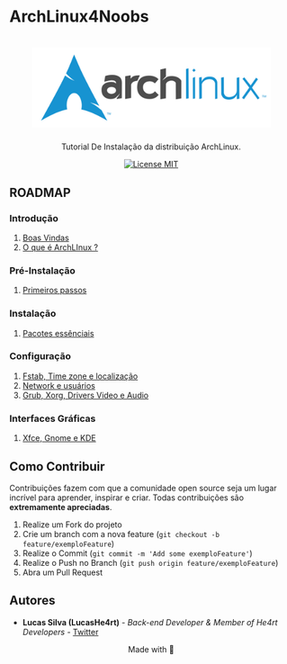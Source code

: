 # ArchLinux4Noobs

<h1 align="center">
  <img src="./images/ArchLogo.png" alt="ArchLogo" width=425>
</h1>

<p align="center">Tutorial De Instalação da distribuição ArchLinux.</p>

<p align="center">
  <a href="https://opensource.org/licenses/MIT">
    <img src="https://img.shields.io/badge/License-MIT-blue.svg" alt="License MIT">
  </a>
</p>

## ROADMAP

### Introdução

1. [Boas Vindas](./1-Introducao/1-Boas-vindas.md)
2. [O que é ArchLInux ?](./1-Introducao/2-ArchLinux.md)

### Pré-Instalação

1. [Primeiros passos](./2-PreInstalacao/1-Passos.md)

### Instalação

1. [Pacotes essênciais](./3-Instalacao/1-Essencial.md)

### Configuração

1. [Fstab, Time zone e localização](./4-Configuracao/1-Fstab.md)
2. [Network e usuários](./4-Configuracao/2-Network.md)
3. [Grub, Xorg, Drivers Video e Audio](./4-Configuracao/3-Grub.md)

### Interfaces Gráficas

1. [Xfce, Gnome e KDE](./5-GUI/1-GUI.md)

## Como Contribuir

Contribuições fazem com que a comunidade open source seja um lugar incrível para aprender, inspirar e criar. Todas contribuições
são **extremamente apreciadas**.

1. Realize um Fork do projeto
2. Crie um branch com a nova feature (`git checkout -b feature/exemploFeature`)
3. Realize o Commit (`git commit -m 'Add some exemploFeature'`)
4. Realize o Push no Branch (`git push origin feature/exemploFeature`)
5. Abra um Pull Request

## Autores

* **Lucas Silva (LucasHe4rt)** - *Back-end Developer & Member of He4rt Developers* - [Twitter](https://twitter.com/lucashe4rt)

<p align="center">Made with 💜</p>
